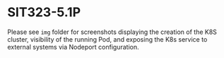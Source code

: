 # SIT323-5.1P
Please see `img` folder for screenshots displaying the creation of the K8S cluster, visibility of the running Pod, and exposing the K8s service to external systems via Nodeport configuration.
